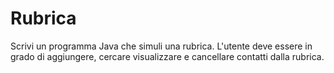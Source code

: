 # Rubrica
Scrivi un programma Java che simuli una rubrica. L'utente deve essere in grado di aggiungere, cercare visualizzare e cancellare contatti dalla rubrica.